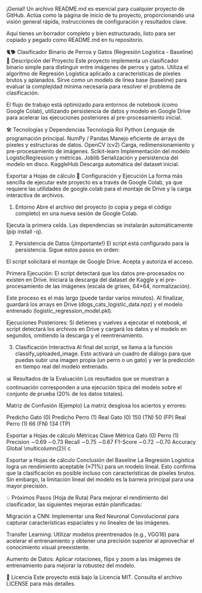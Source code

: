 ¡Genial! Un archivo README.md es esencial para cualquier proyecto de GitHub. Actúa como la página de inicio de tu proyecto, proporcionando una visión general rápida, instrucciones de configuración y resultados clave.

Aquí tienes un borrador completo y bien estructurado, listo para ser copiado y pegado como README.md en tu repositorio.

🐈🐕 Clasificador Binario de Perros y Gatos (Regresión Logística - Baseline)
🎯 Descripción del Proyecto
Este proyecto implementa un clasificador binario simple para distinguir entre imágenes de perros y gatos. Utiliza el algoritmo de Regresión Logística aplicado a características de píxeles brutos y aplanados. Sirve como un modelo de línea base (baseline) para evaluar la complejidad mínima necesaria para resolver el problema de clasificación.

El flujo de trabajo está optimizado para entornos de notebook (como Google Colab), utilizando persistencia de datos y modelo en Google Drive para acelerar las ejecuciones posteriores al pre-procesamiento inicial.

🛠️ Tecnologías y Dependencias
Tecnología	Rol
Python	Lenguaje de programación principal.
NumPy / Pandas	Manejo eficiente de arrays de píxeles y estructuras de datos.
OpenCV (cv2)	Carga, redimensionamiento y pre-procesamiento de imágenes.
Scikit-learn	Implementación del modelo LogisticRegression y métricas.
Joblib	Serialización y persistencia del modelo en disco.
KaggleHub	Descarga automática del dataset inicial.

Exportar a Hojas de cálculo
🚀 Configuración y Ejecución
La forma más sencilla de ejecutar este proyecto es a través de Google Colab, ya que requiere las utilidades de google.colab para el montaje de Drive y la carga interactiva de archivos.

1. Entorno
Abre el archivo del proyecto (o copia y pega el código completo) en una nueva sesión de Google Colab.

Ejecuta la primera celda. Las dependencias se instalarán automáticamente (pip install -q).

2. Persistencia de Datos (¡Importante!)
El script está configurado para la persistencia. Sigue estos pasos en orden:

El script solicitará el montaje de Google Drive. Acepta y autoriza el acceso.

Primera Ejecución: El script detectará que los datos pre-procesados no existen en Drive. Iniciará la descarga del dataset de Kaggle y el pre-procesamiento de las imágenes (escala de grises, 64×64, normalización).

Este proceso es el más largo (puede tardar varios minutos). Al finalizar, guardará los arrays en Drive (dogs_cats_logistic_data.npz) y el modelo entrenado (logistic_regression_model.pkl).

Ejecuciones Posteriores: Si detienes y vuelves a ejecutar el notebook, el script detectará los archivos en Drive y cargará los datos y el modelo en segundos, omitiendo la descarga y el reentrenamiento.

3. Clasificación Interactiva
Al final del script, se llama a la función classify_uploaded_image. Esto activará un cuadro de diálogo para que puedas subir una imagen propia (un perro o un gato) y ver la predicción en tiempo real del modelo entrenado.

📊 Resultados de la Evaluación
Los resultados que se muestran a continuación corresponden a una ejecución típica del modelo sobre el conjunto de prueba (20% de los datos totales).

Matriz de Confusión (Ejemplo)
La matriz desglosa los aciertos y errores:

Predicho Gato (0)	Predicho Perro (1)
Real Gato (0)	150 (TN)	50 (FP)
Real Perro (1)	66 (FN)	134 (TP)

Exportar a Hojas de cálculo
Métricas Clave
Métrica	Gato (0)	Perro (1)
Precision	∼0.69	∼0.73
Recall	∼0.75	∼0.67
F1-Score	∼0.72	∼0.70
Accuracy Global	\multicolumn{2}{	c

Exportar a Hojas de cálculo
Conclusión del Baseline
La Regresión Logística logra un rendimiento aceptable (≈71%) para un modelo lineal. Esto confirma que la clasificación es posible incluso con características de píxeles brutos. Sin embargo, la limitación lineal del modelo es la barrera principal para una mayor precisión.

💡 Próximos Pasos (Hoja de Ruta)
Para mejorar el rendimiento del clasificador, las siguientes mejoras están planificadas:

Migración a CNN: Implementar una Red Neuronal Convolucional para capturar características espaciales y no lineales de las imágenes.

Transfer Learning: Utilizar modelos preentrenados (e.g., VGG16) para acelerar el entrenamiento y obtener una precisión superior al aprovechar el conocimiento visual preexistente.

Aumento de Datos: Aplicar rotaciones, flips y zoom a las imágenes de entrenamiento para mejorar la robustez del modelo.

📝 Licencia
Este proyecto está bajo la Licencia MIT. Consulta el archivo LICENSE para más detalles.
